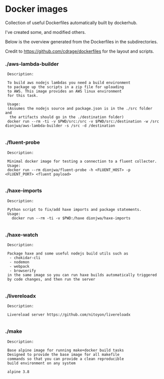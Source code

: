 # Docker images

Collection of useful Dockerfiles automatically built by dockerhub.

I've created some, and modified others.

Below is the overview generated from the Dockerfiles in the subdirectories.

Credit to https://github.com/cdrage/dockerfiles for the layout and scripts.


### ./aws-lambda-builder

```
 Description:

 To build aws nodejs lambdas you need a build environment
 to package up the scripts in a zip file for uploading
 to AWS. This image provides an AWS linux environment
 for this task.

 Usage:
 (Assumes the nodejs source and package.json is in the ./src folder and
  the artifacts should go in the ./destination folder)
 docker run --rm -ti -v $PWD/src:/src -v $PWD/src:/destination -w /src dionjwa/aws-lambda-builder -s /src -d /destination


```
### ./fluent-probe

```
 Description:

 Minimal docker image for testing a connection to a fluent collecter.
 Usage:
 docker run --rm dionjwa/fluent-probe -h <FLUENT_HOST> -p <FLUENT_PORT> <fluent payload>


```
### ./haxe-imports

```
 Description:

 Python script to fix/add haxe imports and package statements.
 Usage:
   docker run --rm -ti -v $PWD:/haxe dionjwa/haxe-imports


```
### ./haxe-watch

```
 Description:

 Package haxe and some useful nodejs build utils such as
  - chokidar-cli
  - nodemon
  - webpack
  - browserify
 in the same image so you can run haxe builds automatically triggered
 by code changes, and then run the server


```
### ./livereloadx

```
 Description:

 Livereload server https://github.com/nitoyon/livereloadx


```
### ./make

```
 Description:

 Base alpine image for running make+docker build tasks
 Designed to provide the base image for all makefile
 commands so that you can provide a clean reproducible
 build environment on any system

 alpine 3.8

```
